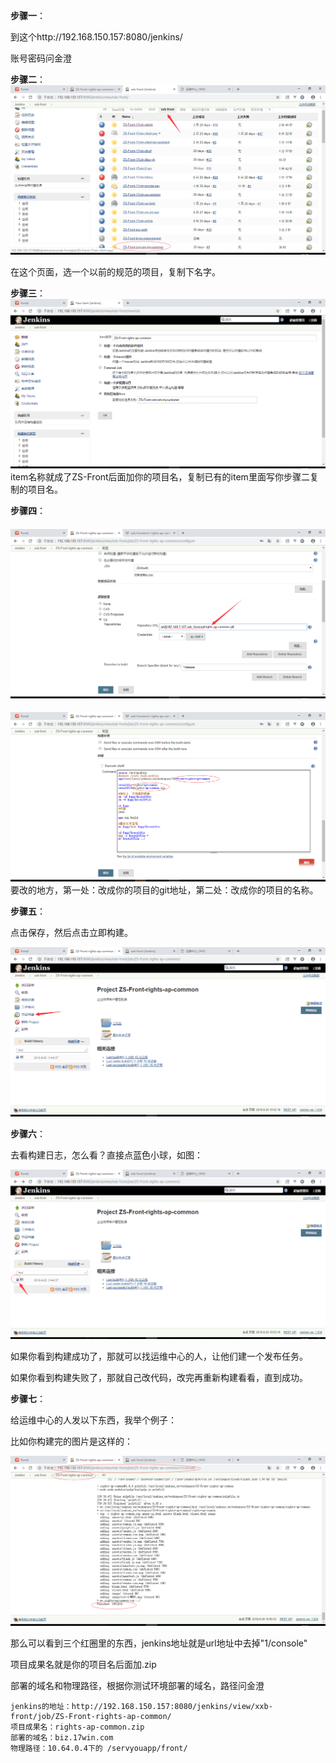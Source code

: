 **步骤一**：

到这个http://192.168.150.157:8080/jenkins/

账号密码问金澄

**步骤二**：![1537411566688](.\images\1537411566688.png)

在这个页面，选一个以前的规范的项目，复制下名字。

**步骤三**：![img](./images/企业微信截图_15374072225940.png)
item名称就成了ZS-Front后面加你的项目名，复制已有的item里面写你步骤二复制的项目名。

**步骤四**：

#### ![img](./images/企业微信截图_15374072704933.png)

![img](./images/企业微信截图_15374073463496.png)
要改的地方，第一处：改成你的项目的git地址，第二处：改成你的项目的名称。

**步骤五**：

点击保存，然后点击立即构建。

![1537411951721](.\images\1537411951721.png)

**步骤六**：

去看构建日志，怎么看？直接点蓝色小球，如图：

![1537412033220](.\images\1537412033220.png)

如果你看到构建成功了，那就可以找运维中心的人，让他们建一个发布任务。

如果你看到构建失败了，那就自己改代码，改完再重新构建看看，直到成功。

**步骤七**：

给运维中心的人发以下东西，我举个例子：

比如你构建完的图片是这样的：

![1537412222093](.\images\1537412222093.png)

那么可以看到三个红圈里的东西，jenkins地址就是url地址中去掉"1/console"

项目成果名就是你的项目名后面加.zip

部署的域名和物理路径，根据你测试环境部署的域名，路径问金澄

```
jenkins的地址：http://192.168.150.157:8080/jenkins/view/xxb-front/job/ZS-Front-rights-ap-common/
项目成果名：rights-ap-common.zip
部署的域名：biz.17win.com
物理路径：10.64.0.4下的 /servyouapp/front/
```

